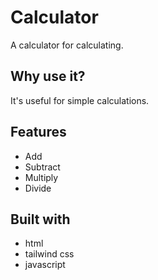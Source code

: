 # Calculator

 A calculator for calculating.

 ## Why use it? 

 It's useful for simple calculations.

 ## Features

 * Add
 * Subtract
 * Multiply
 * Divide

 ## Built with

 * html
 * tailwind css
 * javascript